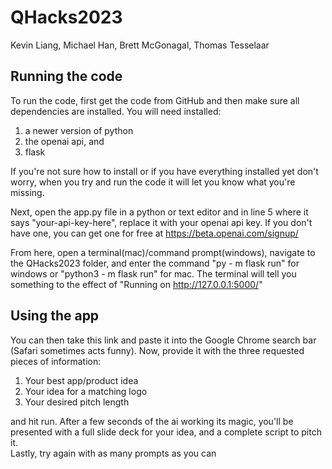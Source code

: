 # QHacks2023
Kevin Liang, Michael Han, Brett McGonagal, Thomas Tesselaar

## Running the code
To run the code, first get the code from GitHub and then make sure all dependencies are installed. You will need installed:
1. a newer version of python
2. the openai api, and 
3. flask<br>

If you're not sure how to install or if you have everything installed yet don't worry, when you try and run the code it will let you know what you're missing.

Next, open the app.py file in a python or text editor and in line 5 where it says "your-api-key-here", replace it with your openai api key. If you don't have one, you can get one for free at https://beta.openai.com/signup/ 

From here, open a terminal(mac)/command prompt(windows), navigate to the QHacks2023 folder, and enter the command "py - m flask run" for windows or "python3 - m flask run" for mac. The terminal will tell you something to the effect of "Running on http://127.0.0.1:5000/"

## Using the app
You can then take this link and paste it into the Google Chrome search bar (Safari sometimes acts funny). Now, provide it with the three requested pieces of information:
1. Your best app/product idea
2. Your idea for a matching logo
3. Your desired pitch length<br>

and hit run. After a few seconds of the ai working its magic, you'll be presented with a full slide deck for your idea, and a complete script to pitch it.
<br>
Lastly, try again with as many prompts as you can
